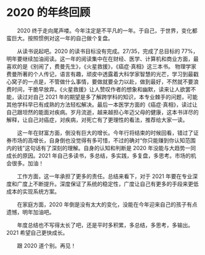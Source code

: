 # 2020 的年终回顾

　　2020 终于走向尾声喽。今年注定是不平凡的一年。于自己，于世界，变化都蛮巨大。按照惯例对这一年的自己做个复盘。
<!--more-->

　　从读书说起吧。2020 的读书目标没有完成。27/35，完成了总目标的 77%，明年要继续加油阅读。这一年的阅读集中在在财经、医学、计算机和商业方面，最喜欢的是《别闹了，费曼先生》，《火星救援》，《癌症·真相》这三本书。 物理学家费曼所著的个人传记，语言有趣，顽皮中透露着大科学家智慧的光芒，学习到最戳心窝子的一点是，不管做什么事情，要做就要全力以赴，做到最好，不然就不要浪费时间，干脆早放弃。《火星救援》让人赞叹作者的想象和幽默，读来让人欲罢不能，读过对自己 2021 年的期望是多了解跨学科的知识，本专业棘手的问题，可能其他学科早已有成熟的方法轻松解决。最后一本医学方面的《癌症·真相》，读过让自己跟坦然的能面对疾病。岁月流逝，越来越担心年迈父母的健康，这本书详尽的解释，让自己对癌症，对疾病，对死亡有了更理性的看法，推荐给大家一读。

　　这一年在财富方面，倒没有巨大的增长。今年行将结束的时候回看，错过了证券市场的高增长，自身倒也没觉得有多可惜，不过的确对“你只能赚到你认知范围内的钱”这句话有了深刻的理解。自身的认知和判断是 2020 年没能与大趋势一同成长的原因。2021 年自己多读书，多总结，多实践，多复盘，多思考。市场的机会很多。加油！

　　工作方面，这一年承担了更多的责任。总结来看下，对于 2021 年要在专业深度和广度上不断提升。深度保证了系统的稳定性，广度让自己有更多的手段来更低成本的实现系统方案。

　　在家庭方面，2020 年倒是没有太大的变化，没能在今年迎来自己的孩子有点遗憾，明年加油吧。

　　年度总结也不写得太长了吧，还是平时多积累，多总结，多思考，多输出。2021 希望自己更快成长。

　　跟 2020 道个别。再见！
